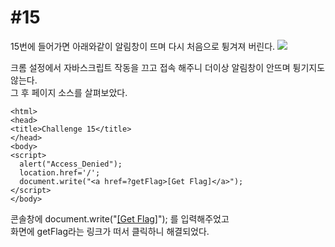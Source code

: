 #15
=

15번에 들어가면 아래와같이 알림창이 뜨며 다시 처음으로 튕겨져 버린다.
![](https://postfiles.pstatic.net/MjAxOTExMjJfMTYw/MDAxNTc0Mzk5MzM1MTY0.7_lSPciV-c7isnPe5iQ1n3mRvjFJciAUpOKWEyZM3Xog.xRA2hOq_5dXslZB8gC-jv0K6wzysK3RTSvkZeIjLG1cg.JPEG.rlaeoghks823/K-004.jpg?type=w773)

크롬 설정에서 자바스크립트 작동을 끄고 접속 해주니 더이상 알림창이 안뜨며 튕기지도 않는다.  
그 후 페이지 소스를 살펴보았다.

```
<html>
<head>
<title>Challenge 15</title>
</head>
<body>
<script>
  alert("Access_Denied");
  location.href='/';
  document.write("<a href=?getFlag>[Get Flag]</a>");
</script>
</body>
```

콘솔창에 document.write("<a href=?getFlag>[Get Flag]</a>"); 를 입력해주었고  
화면에 getFlag라는 링크가 떠서 클릭하니 해결되었다.
